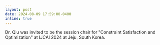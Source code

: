```yaml
---
layout: post
date: 2024-08-09 17:59:00-0400
inline: true
---
```


Dr. Qiu was invited to be the session chair for "Constraint Satisfaction and Optimization" at IJCAI 2024 at Jeju, South Korea.
